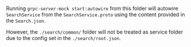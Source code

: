 Running `grpc-server-mock start:autowire` from this folder will autowire `SearchService` from the `SearchService.proto` using the content provided in the `Search.json`.

However, the `./search/common/` folder will not be treated as service folder due to the config set in the `./search/root.json`.
